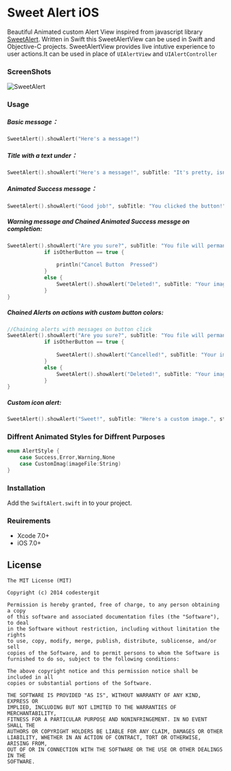 Sweet Alert iOS
==============

Beautiful Animated custom Alert View inspired from javascript library [SweetAlert](http://tristanedwards.me/sweetalert).
Written in Swift this SweetAlertView can be used in Swift and Objective-C projects. SweetAlertView provides live intutive experience to user actions.It can be used in place of `UIAlertView` and `UIAlertController`

### ScreenShots
![SweetAlert](https://github.com/codestergit/SweetAlert-iOS/blob/master/SweetAlertiOS.gif)

### Usage
##### Basic message：
```swift
SweetAlert().showAlert("Here's a message!")
```
##### Title with a text under：
```swift
SweetAlert().showAlert("Here's a message!", subTitle: "It's pretty, isn't it?", style: AlertStyle.None)
```
##### Animated Success message：
```swift
SweetAlert().showAlert("Good job!", subTitle: "You clicked the button!", style: AlertStyle.Success)
```
##### Warning message and Chained Animated Success messge on completion:
```swift
SweetAlert().showAlert("Are you sure?", subTitle: "You file will permanently delete!", style: AlertStyle.Warning, buttonTitle:"Cancel", buttonColor:UIColorFromRGB(0xD0D0D0) , otherButtonTitle:  "Yes, delete it!", otherButtonColor: UIColorFromRGB(0xDD6B55)) { (isOtherButton) -> Void in
            if isOtherButton == true {
            
                println("Cancel Button  Pressed")
            }
            else {
                SweetAlert().showAlert("Deleted!", subTitle: "Your imaginary file has been deleted!", style: AlertStyle.Success)
            }
}
```

##### Chained Alerts on actions with custom button colors:
```swift
//Chaining alerts with messages on button click
SweetAlert().showAlert("Are you sure?", subTitle: "You file will permanently delete!", style: AlertStyle.Warning, buttonTitle:"No, cancel plx!", buttonColor:UIColorFromRGB(0xD0D0D0) , otherButtonTitle:  "Yes, delete it!", otherButtonColor: UIColorFromRGB(0xDD6B55)) { (isOtherButton) -> Void in
            if isOtherButton == true {
                
                SweetAlert().showAlert("Cancelled!", subTitle: "Your imaginary file is safe", style: AlertStyle.Error)
            }
            else {
                SweetAlert().showAlert("Deleted!", subTitle: "Your imaginary file has been deleted!", style: AlertStyle.Success)
            }
}
```
##### Custom icon alert:
```swift
SweetAlert().showAlert("Sweet!", subTitle: "Here's a custom image.", style: AlertStyle.CustomImag(imageFile: "thumb.jpg"))
```

### Diffrent Animated Styles for Diffrent Purposes
```swift
enum AlertStyle {
    case Success,Error,Warning,None
    case CustomImag(imageFile:String)
}
```
### Installation
Add the `SwiftAlert.swift` in to your project.

### Reuirements
- Xcode 7.0+
- iOS 7.0+

## License

    The MIT License (MIT)

    Copyright (c) 2014 codestergit

    Permission is hereby granted, free of charge, to any person obtaining a copy
    of this software and associated documentation files (the "Software"), to deal
    in the Software without restriction, including without limitation the rights
    to use, copy, modify, merge, publish, distribute, sublicense, and/or sell
    copies of the Software, and to permit persons to whom the Software is
    furnished to do so, subject to the following conditions:

    The above copyright notice and this permission notice shall be included in all
    copies or substantial portions of the Software.

    THE SOFTWARE IS PROVIDED "AS IS", WITHOUT WARRANTY OF ANY KIND, EXPRESS OR
    IMPLIED, INCLUDING BUT NOT LIMITED TO THE WARRANTIES OF MERCHANTABILITY,
    FITNESS FOR A PARTICULAR PURPOSE AND NONINFRINGEMENT. IN NO EVENT SHALL THE
    AUTHORS OR COPYRIGHT HOLDERS BE LIABLE FOR ANY CLAIM, DAMAGES OR OTHER
    LIABILITY, WHETHER IN AN ACTION OF CONTRACT, TORT OR OTHERWISE, ARISING FROM,
    OUT OF OR IN CONNECTION WITH THE SOFTWARE OR THE USE OR OTHER DEALINGS IN THE
    SOFTWARE.
